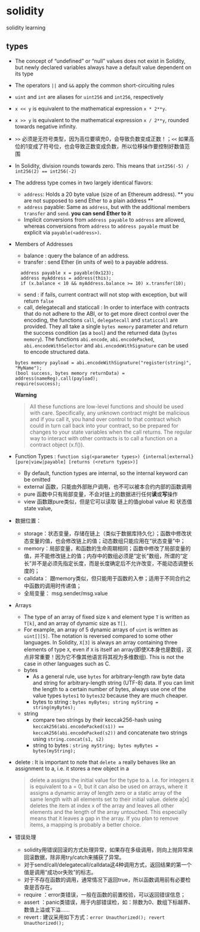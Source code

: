 # solidity
solidity learning

## types
- The concept of “undefined” or “null” values does not exist in Solidity, but newly declared variables always have a default value dependent on its type
- The operators `||` and `&&` apply the common short-circuiting rules
- `uint` and `int` are aliases for `uint256` and `int256`, respectively
- `x << y` is equivalent to the mathematical expression `x * 2**y`.
- `x >> y` is equivalent to the mathematical expression `x / 2**y`, rounded towards negative infinity.
- `>>` 必须是无符号类型，因为高位要填充0，会导致负数变成正数！；`<<` 如果高位的1变成了符号位，也会导致正数变成负数，所以位移操作要控制好数值范围
- In Solidity, division rounds towards zero. This means that `int256(-5) / int256(2) == int256(-2)`
- The address type comes in two largely identical flavors:
  - `address`: Holds a 20 byte value (size of an Ethereum address). ** you are not supposed to send Ether to a plain address **
  - `address` payable: Same as `address`, but with the additional members `transfer` and `send`. **you can send Ether to it**
  - Implicit conversions from `address payable` to `address` are allowed, whereas conversions from `address` to `address payable` must be explicit via `payable(<address>)`.
- Members of Addresses
  - balance : query the balance of an address.
  - transfer : send Ether (in units of wei) to a payable address.
  ```solidity
    address payable x = payable(0x123);
    address myAddress = address(this);
    if (x.balance < 10 && myAddress.balance >= 10) x.transfer(10);
  ```
  - send : if fails, current contract will not stop with exception, but will return `false`
  - call, delegatecall and staticcall : In order to interface with contracts that do not adhere to the ABI, or to get more direct control over the encoding, the functions `call`, `delegatecall` and `staticcall` are provided. They all take a single `bytes memory` parameter and return the success condition (as a `bool`) and the returned data (`bytes memory`). The functions `abi.encode`, `abi.encodePacked`, `abi.encodeWithSelector` and `abi.encodeWithSignature` can be used to encode structured data.
  ```
  bytes memory payload = abi.encodeWithSignature("register(string)", "MyName");
  (bool success, bytes memory returnData) = address(nameReg).call(payload);
  require(success);
  ```
  **Warning**
  > All these functions are low-level functions and should be used with care. Specifically, any unknown contract might be malicious and if you call it, you hand over control to that contract which could in turn call back into your contract, so be prepared for changes to your state variables when the call returns. The regular way to interact with other contracts is to call a function on a contract object (x.f()).
- Function Types : `function sig(<parameter types>) {internal|external} [pure|view|payable] [returns (<return types>)]`
  - By default, function types are internal, so the internal keyword can be omitted
  - external 函数，只能由外部账户调用，也不可以被本合约内部的函数调用
  - pure 函数中只有局部变量，不会对链上的数据进行任何**读**或**写**操作
  - view 函数跟pure类似，但是它可以读取 链上的值global value 和 状态值state value,
  
- 数据位置：
  - storage：状态变量，存储在链上（类似于数据库持久化）；函数中修改状态变量的值，也会修改链上的值；动态数组只能应用在“状态变量”中；
  - memory：局部变量，和函数的生命周期相同；函数中修改了局部变量的值，并不能修改链上的值；内存中的数组必须是“定长”数组，所谓的“定长”并不是必须先指定长度，而是长度确定后不允许改变，不能动态调整长度的；
  - calldata： 跟memory类似，但只能用于函数的入参；适用于不同合约之中函数的调用时传递值；
  - 全局变量： msg.sender/msg.value

- Arrays
  - The type of an array of fixed size `k` and element type `T` is written as `T[k]`, and an array of dynamic size as `T[]`.
  - For example, an array of 5 dynamic arrays of `uint` is written as `uint[][5]`. The notation is reversed compared to some other languages. In Solidity, `X[3]` is always an array containing three elements of type `X`, even if `X` is itself an array(即使X本身也是数组，这点非常重要！因为它不像其他语言将其视为多维数组). This is not the case in other languages such as C.
  - bytes
    - As a general rule, use `bytes` for arbitrary-length raw byte data and string for arbitrary-length string (UTF-8) data. If you can limit the length to a certain number of bytes, always use one of the value types `bytes1` to `bytes32` because they are much cheaper.
    -  bytes to string : `bytes myBytes; string myString = string(myBytes);`    
  - string
    - compare two strings by their keccak256-hash using `keccak256(abi.encodePacked(s1)) == keccak256(abi.encodePacked(s2))` and concatenate two strings using `string.concat(s1, s2)`
    - string to bytes : `string myString; bytes myBytes = bytes(myString);`

- delete : It is important to note that `delete a` really behaves like an assignment to a, i.e. it stores a new object in a 
  > delete a assigns the initial value for the type to a. I.e. for integers it is equivalent to a = 0, but it can also be used on arrays, where it assigns a dynamic array of length zero or a static array of the same length with all elements set to their initial value. delete a[x] deletes the item at index x of the array and leaves all other elements and the length of the array untouched. This especially means that it leaves a gap in the array. If you plan to remove items, a mapping is probably a better choice.

- 错误处理
  - solidity用错误回滚的方式处理异常，如果存在多级调用，则向上抛异常来回滚数据，除非用try/catch来捕获了异常。
  - 对于send/call/delegatecall/calldata这4种调用方式，返回结果的第一个值是调用“成功or失败”的标志。
  - 对于不存在函数的调用，通常情况下返回true，所以函数调用前有必要检查是否存在。
  - require ：error类错误，一般在函数的前置校验，可以返回错误信息；
  - assert ：panic类错误，用于内部错误检，如：除数为0、数组下标越界、数值上溢或下溢……
  - revert : 建议采用如下方式：`error Unauthorized(); revert Unauthorized();`